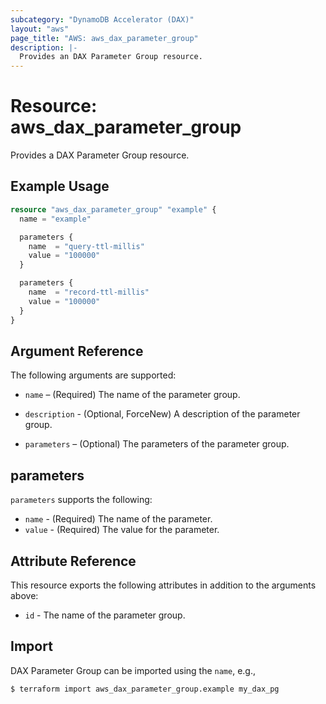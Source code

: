 ```yaml
---
subcategory: "DynamoDB Accelerator (DAX)"
layout: "aws"
page_title: "AWS: aws_dax_parameter_group"
description: |-
  Provides an DAX Parameter Group resource.
---
```


# Resource: aws_dax_parameter_group

Provides a DAX Parameter Group resource.

## Example Usage

```terraform
resource "aws_dax_parameter_group" "example" {
  name = "example"

  parameters {
    name  = "query-ttl-millis"
    value = "100000"
  }

  parameters {
    name  = "record-ttl-millis"
    value = "100000"
  }
}
```

## Argument Reference

The following arguments are supported:

* `name` – (Required) The name of the parameter group.

* `description` - (Optional, ForceNew) A description of the parameter group.

* `parameters` – (Optional) The parameters of the parameter group.

## parameters

`parameters` supports the following:

* `name` - (Required) The name of the parameter.
* `value` - (Required) The value for the parameter.

## Attribute Reference

This resource exports the following attributes in addition to the arguments above:

* `id` - The name of the parameter group.

## Import

DAX Parameter Group can be imported using the `name`, e.g.,

```
$ terraform import aws_dax_parameter_group.example my_dax_pg
```
